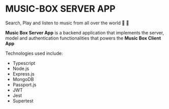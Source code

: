 # MUSIC-BOX SERVER APP

Search, Play and listen to music from all over the world :musical_note: :musical_note:

**Music Box Server App** is a backend application that implements the server, model and 
authentication functionalities that powers the **Music Box Client App**

Technologies used include:
- Typescript
- Node.js
- Express.js
- MongoDB  
- Passport.js
- JWT
- Jest
- Supertest